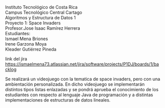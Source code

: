 Instituto Tecnológico de Costa Rica  
Campus Tecnológico Central Cartago  
Algoritmos y Estructura de Datos 1  
Proyecto 1: Space Invaders  
Profesor.Jose Isaac Ramírez Herrera  
Estudiantes:  
Ismael Mena Briones   
Irene Garzona Moya  
Kleader Gutiérrez Pineda 

link del jira https://ismaelmena73.atlassian.net/jira/software/projects/P1DJ/boards/1/backlog


Se realizará un videojuego con la tematica de space invaders, pero con una ambientación personalizada. 
En dicho videojuego se implementarán distintos tipos listas enlazadas y se pondrá aprueba el conocimiento de los 
estudiantes con respecto al lenguaje Java de programación y a distintas implementaciones de estructuras de datos lineales. 
